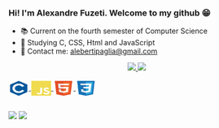 ### Hi! I'm Alexandre Fuzeti. Welcome to my github 😁
- 📚 Current on the fourth semester of Computer Science
- 🌱 Studying C, CSS, Html and JavaScript
- 📩 Contact me: alebertipaglia@gmail.com

<div align="center">
  <a href="https://github.com/Fuzeti_Ale">
  <img height="170em" src="https://github-readme-stats.vercel.app/api?username=AleFuzeti&show_icons=true&theme=synthwave&include_all_commits=true&count_private=true"/>
  <img height="170em" src="https://github-readme-stats.vercel.app/api/top-langs/?username=AleFuzeti&layout=compact&langs_count=7&theme=synthwave"/>
</div>
  
  <div style="display: inline_block"><br>
  <img align="center" alt="Maphas-C" height="30" width="40" src="https://raw.githubusercontent.com/devicons/devicon/master/icons/c/c-plain.svg">
  <img align="center" alt="Maphas-Js" height="30" width="40" src="https://raw.githubusercontent.com/devicons/devicon/master/icons/javascript/javascript-plain.svg">
  <img align="center" alt="Maphas-HTML" height="30" width="40" src="https://raw.githubusercontent.com/devicons/devicon/master/icons/html5/html5-original.svg">
  <img align="center" alt="Maphas-CSS" height="30" width="40" src="https://raw.githubusercontent.com/devicons/devicon/master/icons/css3/css3-original.svg">
</div>
  
  ##
  
<div>
  <a href = "mailto:alebertipaglia@gmail.com"><img src="https://img.shields.io/badge/Gmail-D14836?style=for-the-badge&logo=gmail&logoColor=white" target="_blank"></a>
  <a href = "www.linkedin.com/in/alefuzeti" target="_blank"><img src="https://img.shields.io/badge/-LinkedIn-%230077B5?style=for-the-badge&logo=linkedin&logoColor=white"></a>
</div>
